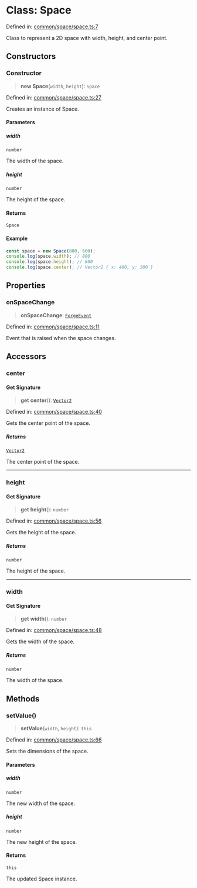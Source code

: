 # Class: Space

Defined in: [common/space/space.ts:7](https://github.com/Forge-Game-Engine/Forge/blob/80c88dbc1226e2ea185d187b85121eb9c3da7ead/src/common/space/space.ts#L7)

Class to represent a 2D space with width, height, and center point.

## Constructors

### Constructor

> **new Space**(`width`, `height`): `Space`

Defined in: [common/space/space.ts:27](https://github.com/Forge-Game-Engine/Forge/blob/80c88dbc1226e2ea185d187b85121eb9c3da7ead/src/common/space/space.ts#L27)

Creates an instance of Space.

#### Parameters

##### width

`number`

The width of the space.

##### height

`number`

The height of the space.

#### Returns

`Space`

#### Example

```ts
const space = new Space(800, 600);
console.log(space.width); // 800
console.log(space.height); // 600
console.log(space.center); // Vector2 { x: 400, y: 300 }
```

## Properties

### onSpaceChange

> **onSpaceChange**: [`ForgeEvent`](ForgeEvent.md)

Defined in: [common/space/space.ts:11](https://github.com/Forge-Game-Engine/Forge/blob/80c88dbc1226e2ea185d187b85121eb9c3da7ead/src/common/space/space.ts#L11)

Event that is raised when the space changes.

## Accessors

### center

#### Get Signature

> **get** **center**(): [`Vector2`](Vector2.md)

Defined in: [common/space/space.ts:40](https://github.com/Forge-Game-Engine/Forge/blob/80c88dbc1226e2ea185d187b85121eb9c3da7ead/src/common/space/space.ts#L40)

Gets the center point of the space.

##### Returns

[`Vector2`](Vector2.md)

The center point of the space.

***

### height

#### Get Signature

> **get** **height**(): `number`

Defined in: [common/space/space.ts:56](https://github.com/Forge-Game-Engine/Forge/blob/80c88dbc1226e2ea185d187b85121eb9c3da7ead/src/common/space/space.ts#L56)

Gets the height of the space.

##### Returns

`number`

The height of the space.

***

### width

#### Get Signature

> **get** **width**(): `number`

Defined in: [common/space/space.ts:48](https://github.com/Forge-Game-Engine/Forge/blob/80c88dbc1226e2ea185d187b85121eb9c3da7ead/src/common/space/space.ts#L48)

Gets the width of the space.

##### Returns

`number`

The width of the space.

## Methods

### setValue()

> **setValue**(`width`, `height`): `this`

Defined in: [common/space/space.ts:66](https://github.com/Forge-Game-Engine/Forge/blob/80c88dbc1226e2ea185d187b85121eb9c3da7ead/src/common/space/space.ts#L66)

Sets the dimensions of the space.

#### Parameters

##### width

`number`

The new width of the space.

##### height

`number`

The new height of the space.

#### Returns

`this`

The updated Space instance.
